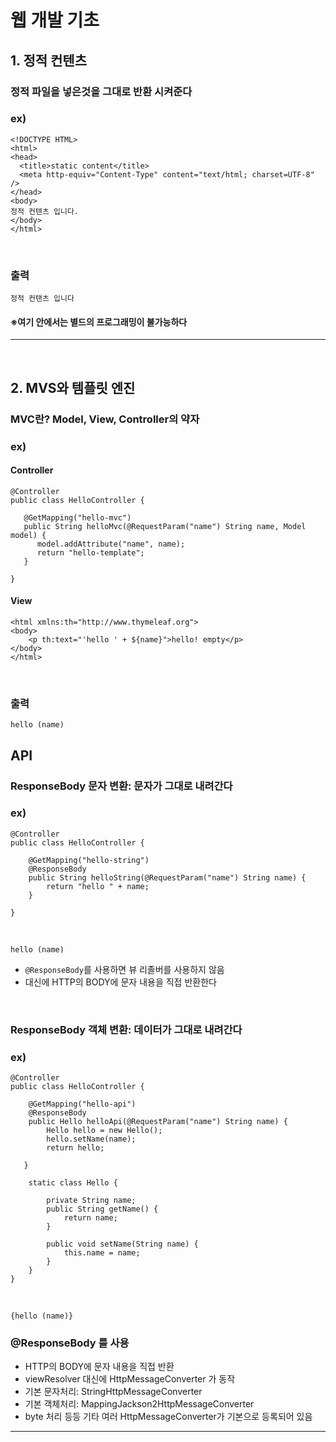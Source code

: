 # 웹 개발 기초

## 1. 정적 컨텐츠
### 정적 파일을 넣은것을 그대로 반환 시켜준다
### ex)
```
<!DOCTYPE HTML>
<html>
<head>
  <title>static content</title>
  <meta http-equiv="Content-Type" content="text/html; charset=UTF-8" />
</head>
<body>
정적 컨텐츠 입니다.
</body>
</html>
```
<br>

### 출력
```
정적 컨탠츠 입니다
```
#### ※여기 안에서는 별드의 프로그래밍이 불가능하다
- - -
<br>

## 2. MVS와 템플릿 엔진 
### MVC란? Model, View, Controller의 약자
### ex)
#### Controller
```
@Controller
public class HelloController {

   @GetMapping("hello-mvc")
   public String helloMvc(@RequestParam("name") String name, Model model) {
      model.addAttribute("name", name);
      return "hello-template";
   }

}
```

#### View
```
<html xmlns:th="http://www.thymeleaf.org">
<body>
    <p th:text="'hello ' + ${name}">hello! empty</p>
</body>
</html>
```
<br>

### 출력
```
hello (name)
```

## API
### ResponseBody 문자 변환: 문자가 그대로 내려간다
### ex)
```
@Controller
public class HelloController {

    @GetMapping("hello-string")
    @ResponseBody
    public String helloString(@RequestParam("name") String name) {
        return "hello " + name;
    }

}
```
<br>

```
hello (name)
```
* ` @ResponseBody `를 사용하면 뷰 리졸버를 사용하지 않음
* 대신에 HTTP의 BODY에 문자 내용을 직접 반환한다
<br>

### ResponseBody 객체 변환: 데이터가 그대로 내려간다
### ex)
```
@Controller
public class HelloController {

    @GetMapping("hello-api")
    @ResponseBody
    public Hello helloApi(@RequestParam("name") String name) {
        Hello hello = new Hello();
        hello.setName(name);
        return hello;
 
   }

    static class Hello {
    
        private String name;
        public String getName() {
            return name;
        }

        public void setName(String name) {
            this.name = name;
        }
    }
}
```
<br>

```
{hello (name)}
```
### @ResponseBody 를 사용
* HTTP의 BODY에 문자 내용을 직접 반환
* viewResolver 대신에 HttpMessageConverter 가 동작
* 기본 문자처리: StringHttpMessageConverter
* 기본 객체처리: MappingJackson2HttpMessageConverter
* byte 처리 등등 기타 여러 HttpMessageConverter가 기본으로 등록되어 있음
- - -
